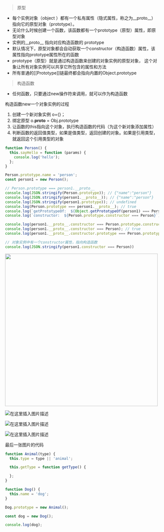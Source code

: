 >原型

* 每个实例对象（object ）都有一个私有属性（隐式属性，称之为__proto__）指向它的原型对象（prototype）。
* 无论什么时候创建一个函数，该函数都有一个prototype（原型）属性，即原型对象
* 实例的__proto__ 指向对应构造函数的 prototype
* 默认情况下，原型对象都会自动获取一个constructor（构造函数）属性，该属性指向prototype属性所在的函数
* prototype（原型）就是通过构造函数来创建的对象实例的原型对象，
这个对象让所有对象实例可以共享它所包含的属性和方法
* 所有普通的[[Prototype]]链最终都会指向内置的Object.prototype

>构造函数

* 任何函数，只要通过new操作符来调用，就可以作为构造函数

构造函数new一个对象实例的过程  

1. 创建一个新对象实例 o={}；
2. 绑定原型 o.__proto__ = Obj.prototype
3. 让函数的this指向这个对象，执行构造函数的代码（为这个新对象添加属性）
4. 判断函数的返回值类型，如果是值类型，返回创建的对象。如果是引用类型，就返回这个引用类型的对象

```javascript
function Person() {
  this.sayHello = function (params) {
    console.log('hello');
  };
}

Person.prototype.name = 'person';
const person1 = new Person();

// Person.prototype === person1.__proto__
console.log(JSON.stringify(Person.prototype)); // {"name":"person"}
console.log(JSON.stringify(person1.__proto__)); // {"name":"person"}
console.log(JSON.stringify(person1.prototype)); // undefined
console.log(Person.prototype === person1.__proto__); // true
console.log(`getPrototypeOf:  ${Object.getPrototypeOf(person1) === Person.prototype}`); // true
console.log(`constructor:  ${Person.prototype.constructor === Person}`); // true

console.log(person1.__proto__.constructor === Person.prototype.constructor); // true
console.log(person1.__proto__.constructor === Person); // true
console.log(person1.__proto__.constructor.prototype === Person.prototype); // true

// 对象实例中有一个constructor属性，指向构造函数
console.log(JSON.stringify(person1.constructor === Person))
```

<html>
    <img src="http://www.yoloworld.site:3000/blogpng/%E5%8E%9F%E5%9E%8Bprototype.png" width="500px" />
</html>

![在这里插入图片描述](https://img-blog.csdnimg.cn/20200409171121635.png)

![在这里插入图片描述](https://img-blog.csdnimg.cn/20200409171201431.png?x-oss-process=image/watermark,type_ZmFuZ3poZW5naGVpdGk,shadow_10,text_aHR0cHM6Ly9ibG9nLmNzZG4ubmV0L2psMzgxMTY5NDM3,size_16,color_FFFFFF,t_70)

![在这里插入图片描述](https://img-blog.csdnimg.cn/20200409171219265.png?x-oss-process=image/watermark,type_ZmFuZ3poZW5naGVpdGk,shadow_10,text_aHR0cHM6Ly9ibG9nLmNzZG4ubmV0L2psMzgxMTY5NDM3,size_16,color_FFFFFF,t_70)

最后一张图片的代码

```javascript
function Animal(type) {
  this.type = type || 'animal';

  this.getType = function getType() {

  };
}

function Dog() {
  this.name = 'dog';
}

Dog.prototype = new Animal();

const dog = new Dog();

console.log(dog);
```
